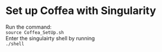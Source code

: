 # Set up Coffea with Singularity 
Run the command: \
`source Coffea_SetUp.sh` \
Enter the singulairty shell by running \
`./shell`
